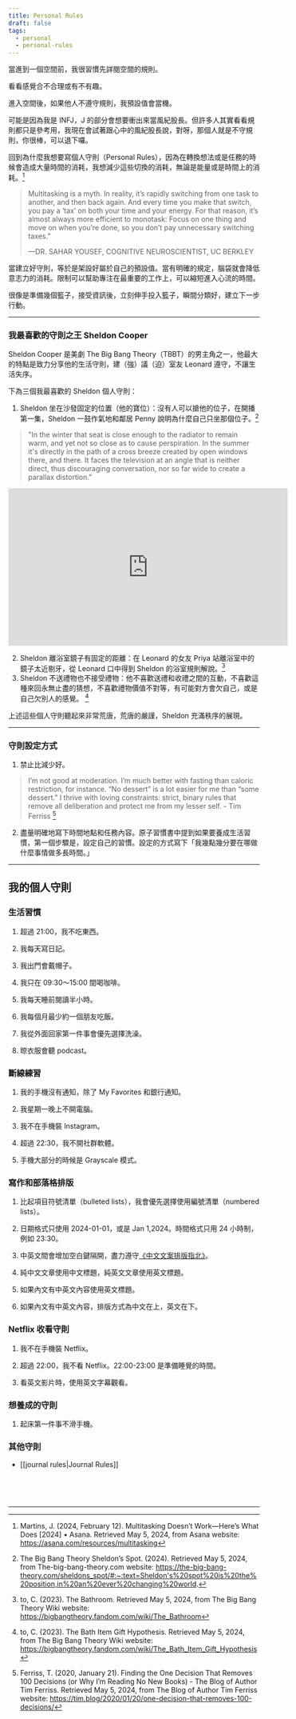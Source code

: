 ```yaml
---
title: Personal Rules
draft: false
tags:
  - personal
  - personal-rules
---
```

當進到一個空間前，我很習慣先詳閱空間的規則。

看看感覺合不合理或有不有趣。

進入空間後，如果他人不遵守規則，我預設值會當機。

可能是因為我是 INFJ，J 的部分會想要衝出來當風紀股長。但許多人其實看看規則都只是參考用，我現在會試著跟心中的風紀股長說，對呀，那個人就是不守規則，你很棒，可以退下囉。

回到為什麼我想要寫個人守則（Personal Rules），因為在轉換想法或是任務的時候會造成大量時間的消耗，我想減少這些切換的消耗，無論是能量或是時間上的消耗。[^1]

> Multitasking is a myth. In reality, it’s rapidly switching from one task to another, and then back again. And every time you make that switch, you pay a ‘tax’ on both your time and your energy. For that reason, it’s almost always more efficient to monotask: Focus on one thing and move on when you’re done, so you don’t pay unnecessary switching taxes.”
> 
> —DR. SAHAR YOUSEF, COGNITIVE NEUROSCIENTIST, UC BERKLEY

當建立好守則，等於是架設好屬於自己的預設值。當有明確的規定，腦袋就會降低意志力的消耗。限制可以幫助專注在最重要的工作上，可以縮短進入心流的時間。

很像是準備幾個籃子，接受資訊後，立刻伸手投入籃子，瞬間分類好，建立下一步行動。



---

### 我最喜歡的守則之王 Sheldon Cooper

Sheldon Cooper 是美劇 The Big Bang Theory（TBBT）的男主角之一，他最大的特點是致力分享他的生活守則，建（強）議（迫）室友 Leonard 遵守，不讓生活失序。

下為三個我最喜歡的 Sheldon 個人守則：

1. Sheldon 坐在沙發固定的位置（他的寶位）：沒有人可以搶他的位子，在開播第一集，Sheldon 一鼓作氣地和鄰居 Penny 說明為什麼自己只坐那個位子。[^2]

> 	"In the winter that seat is close enough to the radiator to remain warm, and yet not so close as to cause perspiration. In the summer it's directly in the path of a cross breeze created by open windows there, and there. It faces the television at an angle that is neither direct, thus discouraging conversation, nor so far wide to create a parallax distortion."
	
<iframe width="560" height="315" src="https://www.youtube.com/embed/V_Ur9Am-0pY?si=bLRcTjugv0PJsfhj" title="YouTube video player" frameborder="0" allow="accelerometer; autoplay; clipboard-write; encrypted-media; gyroscope; picture-in-picture; web-share" referrerpolicy="strict-origin-when-cross-origin" allowfullscreen></iframe>

2. Sheldon 離浴室鏡子有固定的距離：在 Leonard 的女友 Priya 站離浴室中的鏡子太近剔牙，從 Leonard 口中得到 Sheldon 的浴室規則解說。[^3]
3. Sheldon 不送禮物也不接受禮物：他不喜歡送禮和收禮之間的互動，不喜歡這種來回永無止盡的猜想，不喜歡禮物價值不對等，有可能對方會欠自己，或是自己欠別人的感覺。 [^4]

上述這些個人守則聽起來非常荒唐，荒唐的嚴謹，Sheldon 充滿秩序的展現。

---

### 守則設定方式

1. 禁止比減少好。

> 	I’m not good at moderation. I’m much better with fasting than caloric restriction, for instance. “No dessert” is a lot easier for me than “some dessert.” I thrive with loving constraints: strict, binary rules that remove all deliberation and protect me from my lesser self. - Tim Ferriss [^5]


2. 盡量明確地寫下時間地點和任務內容。原子習慣書中提到如果要養成生活習慣，第一個步驟是，設定自己的習慣。設定的方式寫下「我幾點幾分要在哪做什麼事情做多長時間。」

---

## 我的個人守則
### 生活習慣

1. 超過 21:00，我不吃東西。
    
2. 我每天寫日記。
    
3. 我出門會戴帽子。
    
4. 我只在 09:30～15:00 間喝咖啡。
    
5. 我每天睡前閱讀半小時。
    
6. 我每個月最少約一個朋友吃飯。
    
7. 我從外面回家第一件事會優先選擇洗澡。
    
8. 晾衣服會聽 podcast。
    

### 斷線練習

1. 我的手機沒有通知，除了 My Favorites 和銀行通知。
    
2. 我星期一晚上不開電腦。
    
3. 我不在手機裝 Instagram。
    
4. 超過 22:30，我不開社群軟體。
    
5. 手機大部分的時候是 Grayscale 模式。
    

### 寫作和部落格排版

1. 比起項目符號清單（bulleted lists），我會優先選擇使用編號清單（numbered lists）。
    
2. 日期格式只使用 2024-01-01，或是 Jan 1,2024。時間格式只用 24 小時制，例如 23:30。
    
3. 中英文間會增加空白鍵隔開，盡力遵守[《中文文案排版指北》](https://github.com/sparanoid/chinese-copywriting-guidelines)。
    
4. 純中文文章使用中文標題，純英文文章使用英文標題。
    
5. 如果內文有中英文內容使用英文標題。
    
6. 如果內文有中英文內容，排版方式為中文在上，英文在下。
    

### Netflix 收看守則

1. 我不在手機裝 Netflix。
    
2. 超過 22:00，我不看 Netflix。22:00-23:00 是準備睡覺的時間。
    
3. 看英文影片時，使用英文字幕觀看。



### 想養成的守則

1. 起床第一件事不滑手機。


### 其他守則 
- [[journal rules|Journal Rules]]


[^1]: Martins, J. (2024, February 12). Multitasking Doesn’t Work—Here’s What Does [2024] • Asana. Retrieved May 5, 2024, from Asana website: https://asana.com/resources/multitasking

[^2]: The Big Bang Theory Sheldon’s Spot. (2024). Retrieved May 5, 2024, from The-big-bang-theory.com website: https://the-big-bang-theory.com/sheldons_spot/#:~:text=Sheldon's%20spot%20is%20the%20position,in%20an%20ever%20changing%20world.

[^3]: ‌to, C. (2023). The Bathroom. Retrieved May 5, 2024, from The Big Bang Theory Wiki website: https://bigbangtheory.fandom.com/wiki/The_Bathroom

[^4]: to, C. (2023). The Bath Item Gift Hypothesis. Retrieved May 5, 2024, from The Big Bang Theory Wiki website: https://bigbangtheory.fandom.com/wiki/The_Bath_Item_Gift_Hypothesis

[^5]: Ferriss, T. (2020, January 21). Finding the One Decision That Removes 100 Decisions (or Why I’m Reading No New Books) - The Blog of Author Tim Ferriss. Retrieved May 5, 2024, from The Blog of Author Tim Ferriss website: https://tim.blog/2020/01/20/one-decision-that-removes-100-decisions/

‌

‌

---

